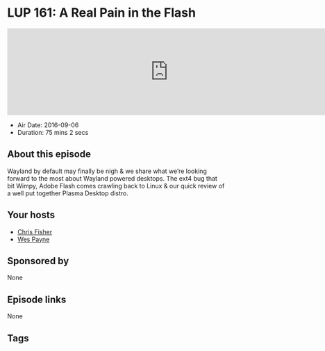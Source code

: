 # LUP 161: A Real Pain in the Flash

<iframe src="https://player.fireside.fm/v2/RUkczH-V+nbfu4Fbw?theme=dark" width="740" height="200" frameborder="0" scrolling="no"></iframe>

* Air Date: 2016-09-06
* Duration: 75 mins 2 secs

## About this episode

Wayland by default may finally be nigh & we share what we’re looking forward to the most about Wayland powered desktops. The ext4 bug that bit Wimpy, Adobe Flash comes crawling back to Linux & our quick review of a well put together Plasma Desktop distro.

## Your hosts
* [Chris Fisher](https://linuxunplugged.com/hosts/chrislas)
* [Wes Payne](https://linuxunplugged.com/hosts/wes)

## Sponsored by

None



## Episode links

None



## Tags

